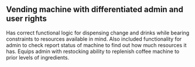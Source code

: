 ## Vending machine with differentiated admin and user rights

Has correct functional logic for dispensing change and drinks while bearing constraints to resources available in mind. Also included functionality for admin to check report status of machine to find out how much resources it has. Equips admin with restocking ability to replenish coffee machine to prior levels of ingredients.
